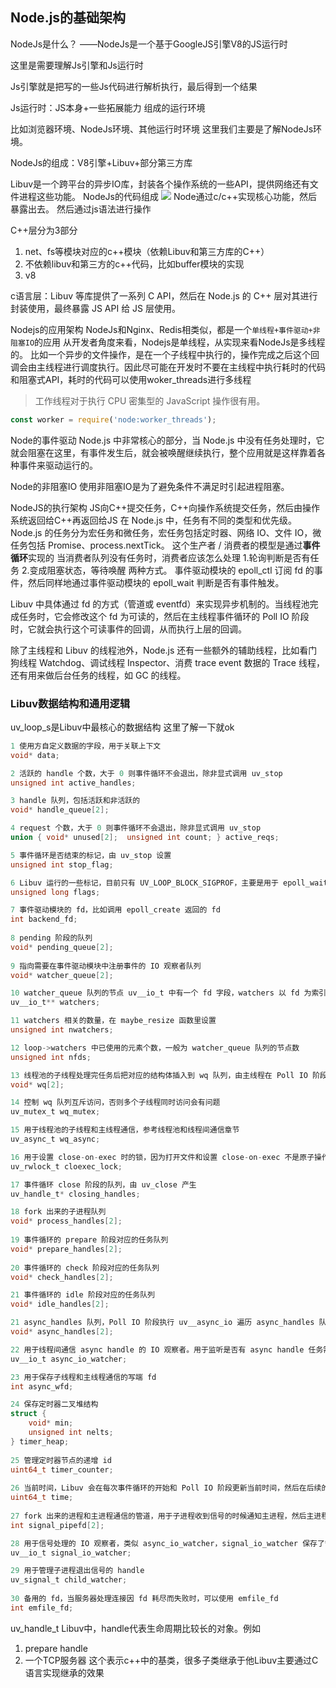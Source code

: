 

## Node.js的基础架构
NodeJs是什么？
——NodeJs是一个基于GoogleJS引擎V8的JS运行时

这里是需要理解Js引擎和Js运行时

Js引擎就是把写的一些Js代码进行解析执行，最后得到一个结果

Js运行时：JS本身+一些拓展能力 组成的运行环境

比如浏览器环境、NodeJs环境、其他运行时环境
这里我们主要是了解NodeJs环境。

NodeJs的组成：V8引擎+Libuv+部分第三方库

Libuv是一个跨平台的异步IO库，封装各个操作系统的一些API，提供网络还有文件进程这些功能。
NodeJs的代码组成
![](Public%20Image/Node/Pasted%20image%2020240424132509.png)
Node通过c/c++实现核心功能，然后暴露出去。
然后通过js语法进行操作

C++层分为3部分
1. net、fs等模块对应的c++模块（依赖Libuv和第三方库的C++）
2. 不依赖libuv和第三方的c++代码，比如buffer模块的实现
3. v8

c语言层：Libuv 等库提供了一系列 C API，然后在 Node.js 的 C++ 层对其进行封装使用，最终暴露 JS API 给 JS 层使用。

Nodejs的应用架构
NodeJs和Nginx、Redis相类似，都是一个`单线程+事件驱动+非阻塞IO`的应用
从开发者角度来看，Nodejs是单线程，从实现来看NodeJs是多线程的。
比如一个异步的文件操作，是在一个子线程中执行的，操作完成之后这个回调会由主线程进行调度执行。因此尽可能在开发时不要在主线程中执行耗时的代码和阻塞式API，耗时的代码可以使用woker_threads进行多线程
>工作线程对于执行 CPU 密集型的 JavaScript 操作很有用。
```js
const worker = require('node:worker_threads');
```



Node的事件驱动
Node.js 中非常核心的部分，当 Node.js 中没有任务处理时，它就会阻塞在这里，有事件发生后，就会被唤醒继续执行，整个应用就是这样靠着各种事件来驱动运行的。

Node的非阻塞IO
使用非阻塞IO是为了避免条件不满足时引起进程阻塞。

NodeJS的执行架构
JS向C++提交任务，C++向操作系统提交任务，然后由操作系统返回给C++再返回给JS
在 Node.js 中，任务有不同的类型和优先级。Node.js 的任务分为宏任务和微任务，宏任务包括定时器、网络 IO、文件 IO，微任务包括 Promise、process.nextTick。
这个生产者 / 消费者的模型是通过**事件循环**实现的
当消费者队列没有任务时，消费者应该怎么处理
1.轮询判断是否有任务
2.变成阻塞状态，等待唤醒
两种方式。
事件驱动模块的 epoll_ctl 订阅 fd 的事件，然后同样地通过事件驱动模块的 epoll_wait 判断是否有事件触发。

Libuv 中具体通过 fd 的方式（管道或 eventfd）来实现异步机制的。当线程池完成任务时，它会修改这个 fd 为可读的，然后在主线程事件循环的 Poll IO 阶段时，它就会执行这个可读事件的回调，从而执行上层的回调。

除了主线程和 Libuv 的线程池外，Node.js 还有一些额外的辅助线程，比如看门狗线程 Watchdog、调试线程 Inspector、消费 trace event 数据的 Trace 线程，还有用来做后台任务的线程，如 GC 的线程。


### Libuv数据结构和通用逻辑

uv_loop_s是Libuv中最核心的数据结构
这里了解一下就ok

```c
1 使用方自定义数据的字段，用于关联上下文
void* data;

2 活跃的 handle 个数，大于 0 则事件循环不会退出，除非显式调用 uv_stop
unsigned int active_handles;

3 handle 队列，包括活跃和非活跃的
void* handle_queue[2]; 

4 request 个数，大于 0 则事件循环不会退出，除非显式调用 uv_stop
union { void* unused[2];  unsigned int count; } active_reqs;

5 事件循环是否结束的标记，由 uv_stop 设置
unsigned int stop_flag;

6 Libuv 运行的一些标记，目前只有 UV_LOOP_BLOCK_SIGPROF，主要是用于 epoll_wait 的时候屏蔽 SIGPROF 信号，防止无效唤醒。
unsigned long flags; 

7 事件驱动模块的 fd，比如调用 epoll_create 返回的 fd
int backend_fd;                    
   
8 pending 阶段的队列                   
void* pending_queue[2];          
           
9 指向需要在事件驱动模块中注册事件的 IO 观察者队列            
void* watcher_queue[2];      

10 watcher_queue 队列的节点 uv__io_t 中有一个 fd 字段，watchers 以 fd 为索引，记录 fd 所关联的 uv__io_t 结构体                       
uv__io_t** watchers;               

11 watchers 相关的数量，在 maybe_resize 函数里设置
unsigned int nwatchers;

12 loop->watchers 中已使用的元素个数，一般为 watcher_queue 队列的节点数
unsigned int nfds;      

13 线程池的子线程处理完任务后把对应的结构体插入到 wq 队列，由主线程在 Poll IO 阶段处理        
void* wq[2];               

14 控制 wq 队列互斥访问，否则多个子线程同时访问会有问题
uv_mutex_t wq_mutex;

15 用于线程池的子线程和主线程通信，参考线程池和线程间通信章节    
uv_async_t wq_async;   

16 用于设置 close-on-exec 时的锁，因为打开文件和设置 close-on-exec 不是原子操作（除非系统支持），所以需要一个锁控制这两个步骤是一个原子操作。
uv_rwlock_t cloexec_lock;  

17 事件循环 close 阶段的队列，由 uv_close 产生
uv_handle_t* closing_handles;       

18 fork 出来的子进程队列                 
void* process_handles[2];    
           
19 事件循环的 prepare 阶段对应的任务队列                   
void* prepare_handles[2];        
            
20 事件循环的 check 阶段对应的任务队列              
void* check_handles[2];        

21 事件循环的 idle 阶段对应的任务队列
void* idle_handles[2];  

21 async_handles 队列，Poll IO 阶段执行 uv__async_io 遍历 async_handles 队列，处理里面 pending 为 1 的节点，然后执行它的回调
void* async_handles[2];         

22 用于线程间通信 async handle 的 IO 观察者。用于监听是否有 async handle 任务需要处理
uv__io_t async_io_watcher;  

23 用于保存子线程和主线程通信的写端 fd                    
int async_wfd;   

24 保存定时器二叉堆结构       
struct {
    void* min; 
    unsigned int nelts;
} timer_heap; 
       
25 管理定时器节点的递增 id
uint64_t timer_counter;      
  
26 当前时间，Libuv 会在每次事件循环的开始和 Poll IO 阶段更新当前时间，然后在后续的各个阶段使用，减少系统调用次数                     
uint64_t time; 
  
27 fork 出来的进程和主进程通信的管道，用于子进程收到信号的时候通知主进程，然后主进程执行子进程节点注册的回调
int signal_pipefd[2];                 

28 用于信号处理的 IO 观察者，类似 async_io_watcher，signal_io_watcher 保存了管道读端 fd 和回调，然后注册到事件驱动模块中，在子进程收到信号的时候，通过 write 写到管道，最后主进程在 Poll IO 阶段执行回调
uv__io_t signal_io_watcher;

29 用于管理子进程退出信号的 handle
uv_signal_t child_watcher;  
  
30 备用的 fd，当服务器处理连接因 fd 耗尽而失败时，可以使用 emfile_fd       
int emfile_fd;   

```


uv_handle_t
Libuv中，handle代表生命周期比较长的对象。例如
1. prepare handle
2. 一个TCP服务器
这个表示c++中的基类，很多子类继承于他Libuv主要通过C语言实现继承的效果

